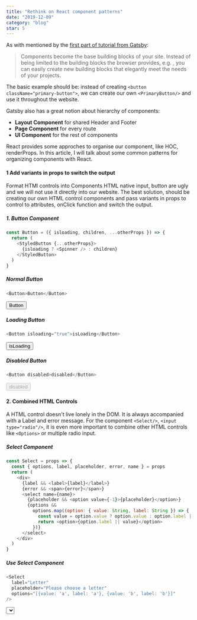 ```yaml
---
title: "Rethink on React component patterns"
date: "2019-12-09"
category: "blog"
star: 5
---
```


As with mentioned by the [first part of tutorial from Gatsby](https://www.gatsbyjs.org/tutorial/part-one/#building-with-components):

> Components become the base building blocks of your site. Instead of being limited to the building blocks the browser provides, e.g. , you can easily create new building blocks that elegantly meet the needs of your projects.

The basic example should be: instead of creating `<button className="primary-button">`, we can create our own `<PrimaryButton/>` and use it throughout the website.

Gatsby also has a great notion about hierarchy of components:

- **Layout Component** for shared Header and Footer
- **Page Component** for every route
- **UI Component** for the rest of components

React provides some approches to organise our component, like HOC, renderProps. In this article, I will talk about some common patterns for organizing components with React.

#### 1 Add variants in props to switch the output

Format HTMl controls into Components
HTML native input, button are ugly and we will not use it directly into our website. The best solution, should be creating our own HTML control components and pass variants in props to control to attributes, onClick function and switch the output.

##### 1. Button Component

```js
const Button = ({ isloading, children, ...otherProps }) => {
  return (
    <StyledButton {...otherProps}>
      {isloading ? <Spinner /> : children}
    </StyledButton>
  )
}
```

##### Normal Button

```js
<Button>Button</Button>
```

<Button>Button</Button>

##### Loading Button

```js
<Button isloading="true">isLoading</Button>
```

<Button isloading="true">isLoading</Button>

##### Disabled Button

```js
<Button disabled>disabled</Button>
```

<Button disabled>disabled</Button>

#### 2. Combined HTML Controls

A HTML control doesn't live lonely in the DOM. It is always accompanied with a Label and error message. For the component `<Select/>`, `<input type="radio"/>`, it is even more important to combine other HTML controls like `<Options>` or multiple radio input.

##### Select Component

```js
const Select = props => {
  const { options, label, placeholder, error, name } = props
  return (
    <div>
      {label && <label>{label}</label>}
      {error && <span>{error}</span>}
      <select name={name}>
        {placeholder && <option value={-1}>{placeholder}</option>}
        {options &&
          options.map((option: { value: String, label: String }) => {
            const value = option.value ? option.value : option.label || option
            return <option>{option.label || value}</option>
          })}
      </select>
    </div>
  )
}
```

##### Use Select Component

```js
<Select
  label="Letter"
  placeholder="Please choose a letter"
  options="[{value: 'a', label: 'a'}, {value: 'b', label: 'b'}]"
/>
```

<Select label="Letter" placeholder="Please choose a letter" />

#### 3. Render children and condition

wishlist control component

Countryfilter

Modal component

Authentication render props, Context

Account HOC
